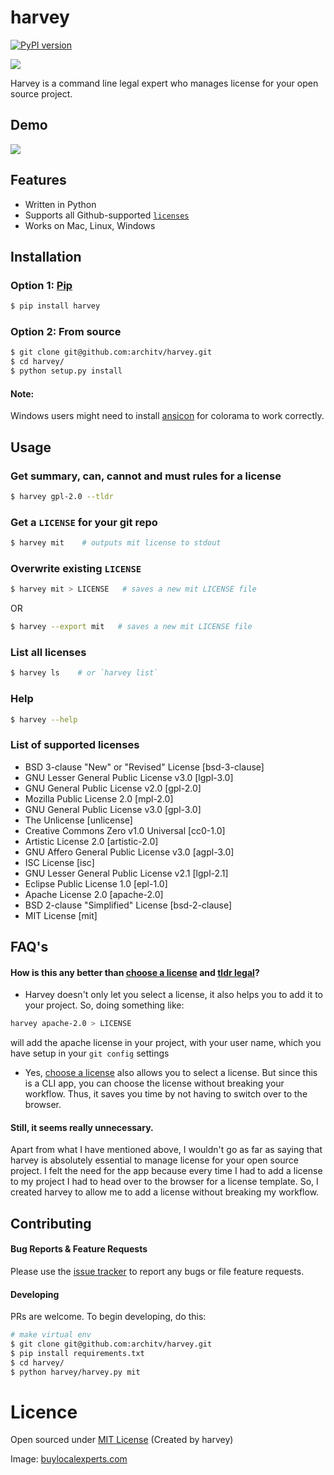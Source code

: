 harvey
=====
[![PyPI version](https://badge.fury.io/py/harvey.svg)](https://badge.fury.io/py/harvey)

![](http://i.imgur.com/raSkNrr.png?1)

Harvey is a command line legal expert who manages license for your open source project.

## Demo

![](http://i.imgur.com/gEKlzfv.gif?1)

## Features

- Written in Python
- Supports all Github-supported [`licenses`](https://github.com/architv/harvey#list-of-supported-licenses)
- Works on Mac, Linux, Windows

## Installation


### Option 1: [Pip](https://pypi.python.org/pypi/harvey)

```bash
$ pip install harvey
```

### Option 2: From source

```bash
$ git clone git@github.com:architv/harvey.git
$ cd harvey/
$ python setup.py install
```

#### Note:

Windows users might need to install [ansicon](https://github.com/adoxa/ansicon) for colorama to work correctly.

## Usage

### Get summary, can, cannot and must rules for a license

```bash
$ harvey gpl-2.0 --tldr 
```

### Get a `LICENSE` for your git repo


```bash
$ harvey mit    # outputs mit license to stdout
```

### Overwrite existing `LICENSE`

```bash
$ harvey mit > LICENSE   # saves a new mit LICENSE file
```

OR

```bash
$ harvey --export mit   # saves a new mit LICENSE file
```


### List all licenses

```bash
$ harvey ls    # or `harvey list`
```

### Help

```bash
$ harvey --help
```


### List of supported licenses

* BSD 3-clause "New" or "Revised" License [bsd-3-clause]
* GNU Lesser General Public License v3.0 [lgpl-3.0]
* GNU General Public License v2.0 [gpl-2.0]
* Mozilla Public License 2.0 [mpl-2.0]
* GNU General Public License v3.0 [gpl-3.0]
* The Unlicense [unlicense]
* Creative Commons Zero v1.0 Universal [cc0-1.0]
* Artistic License 2.0 [artistic-2.0]
* GNU Affero General Public License v3.0 [agpl-3.0]
* ISC License [isc]
* GNU Lesser General Public License v2.1 [lgpl-2.1]
* Eclipse Public License 1.0 [epl-1.0]
* Apache License 2.0 [apache-2.0]
* BSD 2-clause "Simplified" License [bsd-2-clause]
* MIT License [mit]

## FAQ's

#### How is this any better than [choose a license](http://choosealicense.com/licenses/) and [tldr legal](https://tldrlegal.com/)?

* Harvey doesn't only let you select a license, it also helps you to add it to your project. So, doing something like:
```bash
harvey apache-2.0 > LICENSE
```
will add the apache license in your project, with your user name, which you have setup in your `git config` settings

* Yes, [choose a license](http://choosealicense.com/licenses/) also allows you to select a license. But since this is a CLI app, you can choose the license without breaking your workflow. Thus, it saves you time by not having to switch over to the browser.

#### Still, it seems really unnecessary.

Apart from what I have mentioned above, I wouldn't go as far as saying that harvey is absolutely essential to manage license for your open source project. I felt the need for the app because every time I had to add a license to my project I had to head over to the browser for a license template. So, I created harvey to allow me to add a license without breaking my workflow.


## Contributing

#### Bug Reports & Feature Requests

Please use the [issue tracker](https://github.com/architv/harvey/issues) to report any bugs or file feature requests.

#### Developing

PRs are welcome. To begin developing, do this:

```bash
# make virtual env
$ git clone git@github.com:architv/harvey.git
$ pip install requirements.txt
$ cd harvey/
$ python harvey/harvey.py mit
```

Licence
====
Open sourced under [MIT License](LICENSE) (Created by harvey)

Image: [buylocalexperts.com](http://www.buylocalexperts.com/sanantonio/images/stories/buy-local-legal-expert.png)
